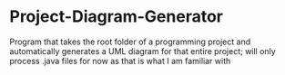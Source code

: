 # Project-Diagram-Generator
 Program that takes the root folder of a programming project and automatically generates a UML diagram for that entire project; will only process .java files for now as that is what I am familiar with
